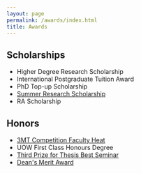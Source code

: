 ```yaml
---
layout: page
permalink: /awards/index.html
title: Awards
---
```


## Scholarships

- Higher Degree Research Scholarship
- International Postgraduate Tuition Award
- PhD Top-up Scholarship
- [Summer Research Scholarship](https://yangdi-cv.github.io/awards/Summer-Research.pdf)
- RA Scholarship


## Honors

- [3MT Competition Faculty Heat](https://yangdi-cv.github.io/awards/3MT.pdf)
- UOW First Class Honours Degree
- [Third Prize for Thesis Best Seminar](https://yangdi-cv.github.io/awards/Thesis-Seminar.pdf)
- [Dean's Merit Award](https://yangdi-cv.github.io/awards/Deans-List.pdf)
